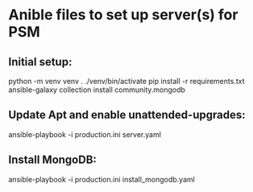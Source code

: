 
Anible files to set up server(s) for PSM
========================================

Initial setup:
--------------

python -m venv venv
. ./venv/bin/activate
pip install -r requirements.txt
ansible-galaxy collection install community.mongodb

Update Apt and enable unattended-upgrades:
---------------------------------------------

ansible-playbook -i production.ini server.yaml

Install MongoDB:
----------------

ansible-playbook -i production.ini install_mongodb.yaml


